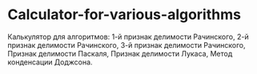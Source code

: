 # Calculator-for-various-algorithms
Калькулятор для алгоритмов: 1-й признак делимости Рачинского, 2-й признак делимости Рачинского, 3-й признак делимости Рачинского, Признак делимости Паскаля, Признак делимости Лукаса, Метод конденсации Доджсона.
